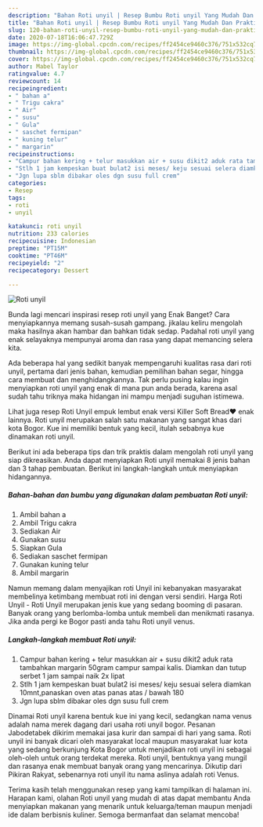 ```yaml
---
description: "Bahan Roti unyil | Resep Bumbu Roti unyil Yang Mudah Dan Praktis"
title: "Bahan Roti unyil | Resep Bumbu Roti unyil Yang Mudah Dan Praktis"
slug: 120-bahan-roti-unyil-resep-bumbu-roti-unyil-yang-mudah-dan-praktis
date: 2020-07-18T16:06:47.729Z
image: https://img-global.cpcdn.com/recipes/ff2454ce9460c376/751x532cq70/roti-unyil-foto-resep-utama.jpg
thumbnail: https://img-global.cpcdn.com/recipes/ff2454ce9460c376/751x532cq70/roti-unyil-foto-resep-utama.jpg
cover: https://img-global.cpcdn.com/recipes/ff2454ce9460c376/751x532cq70/roti-unyil-foto-resep-utama.jpg
author: Mabel Taylor
ratingvalue: 4.7
reviewcount: 14
recipeingredient:
- " bahan a"
- " Trigu cakra"
- " Air"
- " susu"
- " Gula"
- " saschet fermipan"
- " kuning telur"
- " margarin"
recipeinstructions:
- "Campur bahan kering + telur masukkan air + susu dikit2 aduk rata tambahkan margarin 50gram campur sampai kalis. Diamkan dan tutup serbet 1 jam sampai naik 2x lipat"
- "Stlh 1 jam kempeskan buat bulat2 isi meses/ keju sesuai selera diamkan 10mnt,panaskan oven atas panas atas / bawah 180"
- "Jgn lupa sblm dibakar oles dgn susu full crem"
categories:
- Resep
tags:
- roti
- unyil

katakunci: roti unyil 
nutrition: 233 calories
recipecuisine: Indonesian
preptime: "PT15M"
cooktime: "PT46M"
recipeyield: "2"
recipecategory: Dessert

---
```



![Roti unyil](https://img-global.cpcdn.com/recipes/ff2454ce9460c376/751x532cq70/roti-unyil-foto-resep-utama.jpg)

Bunda lagi mencari inspirasi resep roti unyil yang Enak Banget? Cara menyiapkannya memang susah-susah gampang. jikalau keliru mengolah maka hasilnya akan hambar dan bahkan tidak sedap. Padahal roti unyil yang enak selayaknya mempunyai aroma dan rasa yang dapat memancing selera kita.

Ada beberapa hal yang sedikit banyak mempengaruhi kualitas rasa dari roti unyil, pertama dari jenis bahan, kemudian pemilihan bahan segar, hingga cara membuat dan menghidangkannya. Tak perlu pusing kalau ingin menyiapkan roti unyil yang enak di mana pun anda berada, karena asal sudah tahu triknya maka hidangan ini mampu menjadi suguhan istimewa.

Lihat juga resep Roti Unyil empuk lembut enak versi Killer Soft Bread❤️ enak lainnya. Roti unyil merupakan salah satu makanan yang sangat khas dari kota Bogor. Kue ini memiliki bentuk yang kecil, itulah sebabnya kue dinamakan roti unyil.


Berikut ini ada beberapa tips dan trik praktis dalam mengolah roti unyil yang siap dikreasikan. Anda dapat menyiapkan Roti unyil memakai 8 jenis bahan dan 3 tahap pembuatan. Berikut ini langkah-langkah untuk menyiapkan hidangannya.

<!--inarticleads1-->

##### Bahan-bahan dan bumbu yang digunakan dalam pembuatan Roti unyil:

1. Ambil  bahan a
1. Ambil  Trigu cakra
1. Sediakan  Air
1. Gunakan  susu
1. Siapkan  Gula
1. Sediakan  saschet fermipan
1. Gunakan  kuning telur
1. Ambil  margarin


Namun memang dalam menyajikan roti Unyil ini kebanyakan masyarakat membelinya ketimbang membuat roti ini dengan versi sendiri. Harga Roti Unyil - Roti Unyil merupakan jenis kue yang sedang booming di pasaran. Banyak orang yang berlomba-lomba untuk membeli dan menikmati rasanya. Jika anda pergi ke Bogor pasti anda tahu Roti unyil venus. 

<!--inarticleads2-->

##### Langkah-langkah membuat Roti unyil:

1. Campur bahan kering + telur masukkan air + susu dikit2 aduk rata tambahkan margarin 50gram campur sampai kalis. Diamkan dan tutup serbet 1 jam sampai naik 2x lipat
1. Stlh 1 jam kempeskan buat bulat2 isi meses/ keju sesuai selera diamkan 10mnt,panaskan oven atas panas atas / bawah 180
1. Jgn lupa sblm dibakar oles dgn susu full crem


Dinamai Roti unyil karena bentuk kue ini yang kecil, sedangkan nama venus adalah nama merek dagang dari usaha roti unyil bogor. Pesanan Jabodetabek dikirim memakai jasa kurir dan sampai di hari yang sama. Roti unyil ini banyak dicari oleh masyarakat local maupun masyarakat luar kota yang sedang berkunjung Kota Bogor untuk menjadikan roti unyil ini sebagai oleh-oleh untuk orang terdekat mereka. Roti unyil, bentuknya yang mungil dan rasanya enak membuat banyak orang yang mencarinya. Dikutip dari Pikiran Rakyat, sebenarnya roti unyil itu nama aslinya adalah roti Venus. 

Terima kasih telah menggunakan resep yang kami tampilkan di halaman ini. Harapan kami, olahan Roti unyil yang mudah di atas dapat membantu Anda menyiapkan makanan yang menarik untuk keluarga/teman maupun menjadi ide dalam berbisnis kuliner. Semoga bermanfaat dan selamat mencoba!
